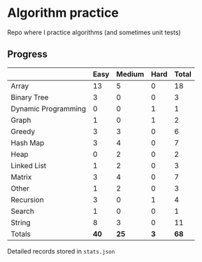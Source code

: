 # Algorithm practice

Repo where I practice algorithms (and sometimes unit tests)

<!-- note: currently i am not testing for python, as i have not yet learned any python testing frameworks. -->
<!-- todo: display the json data in some online visualization. -->

## Progress

<!-- { javascript: 30, python: 36, both: 2 } -->
| |Easy|Medium|Hard|Total|
|-|-|-|-|-|
|Array|13|5|0|18|
|Binary Tree|3|0|0|3|
|Dynamic Programming|0|0|1|1|
|Graph|1|0|1|2|
|Greedy|3|3|0|6|
|Hash Map|3|4|0|7|
|Heap|0|2|0|2|
|Linked List|1|2|0|3|
|Matrix|3|4|0|7|
|Other|1|2|0|3|
|Recursion|3|0|1|4|
|Search|1|0|0|1|
|String|8|3|0|11|
|Totals|**40**|**25**|**3**|**68**|

Detailed records stored in `stats.json`
